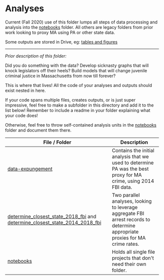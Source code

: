 # Analyses

Current (Fall 2020) use of this folder lumps all steps of data processing and analysis into the [notebooks](notebooks) folder. All others are legacy folders from prior work looking to proxy MA using PA or other state data.

Some outputs are stored in Drive, eg: [tables and figures](https://drive.google.com/drive/u/0/folders/1Cka95eaHG_n9tTzy39w27MSdEcTVoCFz)


***
_Prior description of this folder:_

Did you do something with the data? Develop sicknasty graphs that will knock legislators off their heels? Build models that will change juvenile criminal justice in Massachusetts from now till forever?

This is where that lives! All the code of your analyses and outputs should exist nested in here.

If your code spans multiple files, creates outputs, or is just super impressive, feel free to make a subfolder in this directory and add it to the list below! Remember to include a readme in your folder explaining what your code does!

Otherwise, feel free to throw self-contained analysis units in the [notebooks](notebooks) folder and document them there.

|File / Folder|Description|
|---|---|
|[data-expungement](data-expungement)|Contains the initial analysis that we used to determine PA was the best proxy for MA crime, using 2014 FBI data.|
|[determine_closest_state_2018_fbi](determine_closest_state_2018_fbi) and [determine_closest_state_2014_2018_fbi](determine_closest_state_fb_2014_2018)|Two parallel analyses, looking to leverage aggregate FBI arrest records to determine appropriate proxies for MA crime rates.|
|[notebooks](notebooks)|Holds all single file projects that don't need their own folder.|

